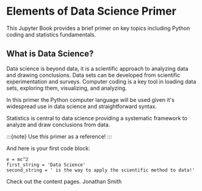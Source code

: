 # Elements of Data Science Primer

This Jupyter Book provides a brief primer on key topics including Python coding and statistics fundamentals.

## What is Data Science?
Data science is beyond data, it is a scientific approach to analyzing data and drawing conclusions. Data sets can be developed from scientific experimentation and surveys. Computer coding is a key tool in loading data sets, exploring them, visualizing, and analyzing.

In this primer the Python computer language will be used given it's widespread use in data science and straightforward syntax.

Statistics is central to data science providing a systematic framework to analyze and draw conclusions from data.

:::{note}
Use this primer as a reference!
:::

And here is your first code block:

```
e = mc^2
first_string = 'Data Science'
second_string = ' is the way to apply the scientific method to data!'

```

Check out the content pages.
Jonathan Smith
